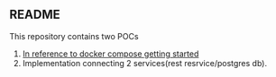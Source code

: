 ## README 

This repository contains two POCs 

1. [In reference to docker compose getting started](https://docs.docker.com/compose/gettingstarted/)
2. Implementation connecting 2 services(rest resrvice/postgres db).  



